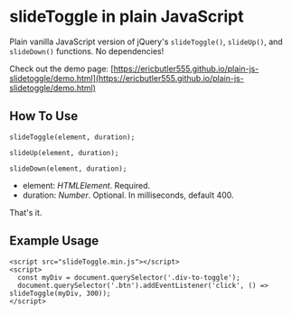 # slideToggle in plain JavaScript

Plain vanilla JavaScript version of jQuery's `slideToggle()`, `slideUp()`, and `slideDown()` functions. No dependencies!

Check out the demo page: [https://ericbutler555.github.io/plain-js-slidetoggle/demo.html](https://ericbutler555.github.io/plain-js-slidetoggle/demo.html)

## How To Use

    slideToggle(element, duration);

    slideUp(element, duration);

    slideDown(element, duration);

- element: *HTMLElement*. Required.
- duration: *Number*. Optional. In milliseconds, default 400.

That's it.

## Example Usage

    <script src="slideToggle.min.js"></script>
    <script>
      const myDiv = document.querySelector('.div-to-toggle');
      document.querySelector('.btn').addEventListener('click', () => slideToggle(myDiv, 300));
    </script>
